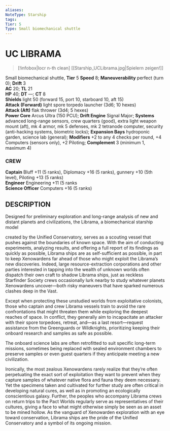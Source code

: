 ```yaml
---
aliases: 
NoteType: Starship
tags: 
Tier: 5
Type: Small biomechanical shuttle
---
```

# UC LIBRAMA
> [!infobox|locr n-th clean]
>  [[Starship_UCLibrama.jpg|Spielern zeigen!]]
> 
Small biomechanical shuttle, **Tier** 5 
**Speed** 8; **Maneuverability** perfect (turn 0); **Drift** 3  
**AC** 20; **TL** 21  
**HP** 40; **DT** —; **CT** 8  
**Shields** light 50 (forward 15, port 10, starboard 10, aft 15)  
**Attack (Forward)** light spore torpedo launcher (3d6; 10 hexes)  
**Attack (Aft)** flak thrower (3d4; 5 hexes)  
**Power Core** Arcus Ultra (150 PCU); **Drift Engine** Signal Major; **Systems** advanced long-range sensors, crew quarters (good), extra light weapon mount (aft), mk 4 armor, mk 5 defenses, mk 2 tetranode computer, security (anti-hacking systems, biometric locks); **Expansion Bays** hydroponic garden, science lab (general); **Modifiers** +2 to any 4 checks per round, +4 Computers (sensors only), +2 Piloting; **Complement** 3 (minimum 1, maximum 4)

### CREW

**Captain** Bluff +11 (5 ranks), Diplomacy +16 (5 ranks), gunnery +10 (5th level), Piloting +13 (5 ranks)  
**Engineer** Engineering +11 (5 ranks  
**Science Officer** Computers +16 (5 ranks)

## DESCRIPTION

Designed for preliminary exploration and long-range analysis of new and distant planets and civilizations, the Librama, a biomechanical starship model  
  
created by the Unified Conservatory, serves as a scouting vessel that pushes against the boundaries of known space. With the aim of conducting experiments, analyzing results, and offering a full report of its findings as quickly as possible, Librama ships are as self-sufficient as possible, in part to keep Xenowardens far ahead of those who might exploit the Librama’s new discoveries. Indeed, large resource-extraction corporations and other parties interested in tapping into the wealth of unknown worlds often dispatch their own craft to shadow Librama ships, just as reckless Starfinder Society crews occasionally lurk nearby to study whatever planets Xenowardens uncover—both risky maneuvers that have sparked numerous clashes deep in the Vast.  
  
Except when protecting these unstudied worlds from exploitative colonists, those who captain and crew Librama vessels train to avoid the rare confrontations that might threaten them while exploring the deepest reaches of space. In conflict, they generally aim to incapacitate an attacker with their spore torpedoes, retreat, and—as a last resort—request assistance from the Greenguards or Wildknights, prioritizing keeping their onboard research and samples as safe as possible.  
  
The onboard science labs are often retrofitted to suit specific long-term missions, sometimes being replaced with sealed environment chambers to preserve samples or even guest quarters if they anticipate meeting a new civilization.  
  
Ironically, the most zealous Xenowardens rarely realize that they’re often perpetuating the exact sort of exploitation they want to prevent when they capture samples of whatever native flora and fauna they deem necessary. Yet the specimens taken and cultivated for further study are often critical in developing natural cures, as well as in promoting an ecologically conscientious galaxy. Further, the peoples who accompany Librama crews on return trips to the Pact Worlds regularly serve as representatives of their cultures, giving a face to what might otherwise simply be seen as an asset to be mined hollow. As the vanguard of Xenowarden exploration with an eye toward conservation, Librama ships are the pride of the Unified Conservatory and a symbol of its ongoing mission.
